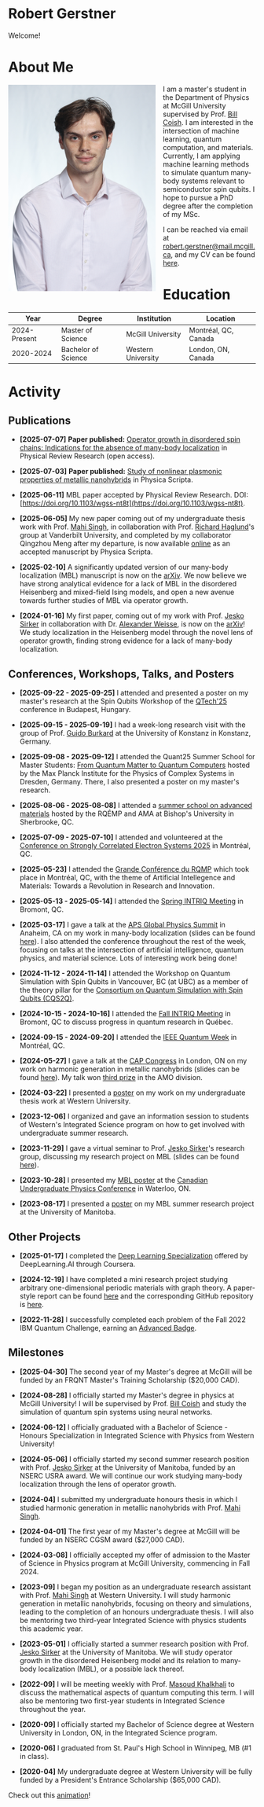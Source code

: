 # Robert Gerstner

Welcome!

# About Me

<img src="./home_media/headshot1.jpg" alt="Headshot1" style="height:420px; width:300px; float:left; margin-right:15px;margin-bottom:15px;"> 

I am a master's student in the Department of Physics at McGill University supervised by Prof. [Bill Coish](https://www.physics.mcgill.ca/~coish/). I am interested in the intersection of machine learning, quantum computation, and materials. Currently, I am applying machine learning methods to simulate quantum many-body systems relevant to semiconductor spin qubits. I hope to pursue a PhD degree after the completion of my MSc.

I can be reached via email at [robert.gerstner@mail.mcgill.ca](mailto:robert.gerstner@mail.mcgill.ca), and my CV can be found [here](./home_media/CV_2page_Aug2025.pdf).

# Education

| Year           | Degree               | Institution         | Location              |
|----------------|----------------------|---------------------|-----------------------|
| 2024-Present   | Master of Science    | McGill University   | Montréal, QC, Canada  |
| 2020-2024      | Bachelor of Science  | Western University  | London, ON, Canada    |

# Activity

## Publications

- **[2025-07-07]** **Paper published:** [Operator growth in disordered spin chains: Indications for the absence of many-body localization](https://journals.aps.org/prresearch/abstract/10.1103/wgss-nt8t) in Physical Review Research (open access).

- **[2025-07-03]** **Paper published:** [Study of nonlinear plasmonic properties of metallic nanohybrids](https://iopscience.iop.org/article/10.1088/1402-4896/ade1ae/meta) in Physica Scripta. 

- **[2025-06-11]** MBL paper accepted by Physical Review Research. DOI: [https://doi.org/10.1103/wgss-nt8t](https://doi.org/10.1103/wgss-nt8t).

- **[2025-06-05]** My new paper coming out of my undergraduate thesis work with Prof. [Mahi Singh](https://physics.uwo.ca/~msingh/), in collaboration with Prof. [Richard Haglund](https://my.vanderbilt.edu/richardhaglund/)'s group at Vanderbilt University, and completed by my collaborator Qingzhou Meng after my departure, is now available [online](https://iopscience.iop.org/article/10.1088/1402-4896/ade1ae) as an accepted manuscript by Physica Scripta.

- **[2025-02-10]** A significantly updated version of our many-body localization (MBL) manuscript is now on the [arXiv](https://arxiv.org/abs/2401.08031). We now believe we have strong analytical evidence for a lack of MBL in the disordered Heisenberg and mixed-field Ising models, and open a new avenue towards further studies of MBL via operator growth.

- **[2024-01-16]** My first paper, coming out of my work with Prof. [Jesko Sirker](http://drop.physics.umanitoba.ca/~jsirker/Dokuwiki/doku.php?id=home) in collaboration with Dr. [Alexander Weisse](https://people.mpim-bonn.mpg.de/weisse/), is now on the [arXiv](https://arxiv.org/abs/2401.08031)! We study localization in the Heisenberg model through the novel lens of operator growth, finding strong evidence for a lack of many-body localization.

## Conferences, Workshops, Talks, and Posters

- **[2025-09-22 - 2025-09-25]** I attended and presented a poster on my master's research at the Spin Qubits Workshop of the [QTech'25](https://www.qtech-budapest.eu/) conference in Budapest, Hungary.

- **[2025-09-15 - 2025-09-19]** I had a week-long research visit with the group of Prof. [Guido Burkard](https://www.burkard.uni-konstanz.de/group/prof-dr-guido-burkard/) at the University of Konstanz in Konstanz, Germany.

- **[2025-09-08 - 2025-09-12]** I attended the Quant25 Summer School for Master Students: [From Quantum Matter to Quantum Computers](https://www.pks.mpg.de/quant25) hosted by the Max Planck Institute for the Physics of Complex Systems in Dresden, Germany. There, I also presented a poster on my master's research.

- **[2025-08-06 - 2025-08-08]** I attended a [summer school on advanced materials](https://rqmp.ca/en/event/rqemp-summer-school/) hosted by the RQÉMP and AMA at Bishop's University in Sherbrooke, QC.

- **[2025-07-09 - 2025-07-10]** I attended and volunteered at the [Conference on Strongly Correlated Electron Systems 2025](https://sces2025.org/en) in Montréal, QC.

- **[2025-05-23]** I attended the [Grande Conférence du RQMP](https://rqmp.ca/en/event/rqmp-grande-conference-2025-edition/) which took place in Montréal, QC, with the theme of Artificial Intellegence and Materials: Towards a Revolution in Research and Innovation.

- **[2025-05-13 - 2025-05-14]** I attended the [Spring INTRIQ Meeting](https://www.intriq.org/events/rencontre-printaniere-2025-de-lintriq) in Bromont, QC.

- **[2025-03-17]** I gave a talk at the [APS Global Physics Summit](https://summit.aps.org/) in Anaheim, CA on my work in many-body localization (slides can be found [here](./home_media/APS_slides_2025.pdf)). I also attended the conference throughout the rest of the week, focusing on talks at the intersection of artificial intelligence, quantum physics, and material science. Lots of interesting work being done!

- **[2024-11-12 - 2024-11-14]** I attended the Workshop on Quantum Simulation with Spin Qubits in Vancouver, BC (at UBC) as a member of the theory pillar for the [Consortium on Quantum Simulation with Spin Qubits (CQS2Q)](https://www.nserc-crsng.gc.ca/ase-oro/Details-Detailles_eng.asp?id=751954).

- **[2024-10-15 - 2024-10-16]** I attended the [Fall INTRIQ Meeting](https://www.intriq.org/events/rencontre-automnale-2024-de-lintriq) in Bromont, QC to discuss progress in quantum research in Québec.

- **[2024-09-15 - 2024-09-20]** I attended the [IEEE Quantum Week](https://qce.quantum.ieee.org/2024/) in Montréal, QC.

- **[2024-05-27]** I gave a talk at the [CAP Congress](https://cap.ca/congress-conference/past-congress/2024-cap-congress/) in London, ON on my work on harmonic generation in metallic nanohybrids (slides can be found [here](./home_media/CAP_slides_2024.pdf)). My talk won [third prize](./home_media/CAP_certificate_2024.pdf) in the AMO division.

- **[2024-03-22]** I presented a [poster](./home_media/undergrad_thesis_poster.pdf) on my work on my undergraduate thesis work at Western University.

- **[2023-12-06]** I organized and gave an information session to students of Western's Integrated Science program on how to get involved with undergraduate summer research.

- **[2023-11-29]** I gave a virtual seminar to Prof. [Jesko Sirker](http://drop.physics.umanitoba.ca/~jsirker/Dokuwiki/doku.php?id=home)'s research group, discussing my research project on MBL (slides can be found [here](./home_media/MBL_talk_2023.pdf)).

- **[2023-10-28]** I presented my [MBL poster](./home_media/MBL_poster_2023.pdf) at the [Canadian Undergraduate Physics Conference](https://cap.ca/congress-conference/cupc/) in Waterloo, ON.

- **[2023-08-17]** I presented a [poster](./home_media/MBL_poster_2023.pdf) on my MBL summer research project at the University of Manitoba.

## Other Projects

- **[2025-01-17]** I completed the [Deep Learning Specialization](https://www.coursera.org/account/accomplishments/specialization/XYUQHJB8WBLT) offered by DeepLearning.AI through Coursera.

- **[2024-12-19]** I have completed a mini research project studying arbitrary one-dimensional periodic materials with graph theory. A paper-style report can be found [here](./home_media/Gerstner_BandStructureGraphs.pdf) and the corresponding GitHub repository is [here](https://github.com/robertgerstner/BandStructureGraphs/tree/main).

- **[2022-11-28]** I successfully completed each problem of the Fall 2022 IBM Quantum Challenge, earning an [Advanced Badge](https://www.credly.com/badges/cfbd99aa-2bab-44b7-bdba-4e430ff478e6/linked_in_profile).

## Milestones

- **[2025-04-30]** The second year of my Master's degree at McGill will be funded by an FRQNT Master's Training Scholarship ($20,000 CAD).

- **[2024-08-28]** I officially started my Master's degree in physics at McGill University! I will be supervised by Prof. [Bill Coish](https://www.physics.mcgill) and study the simulation of quantum spin systems using neural networks.

- **[2024-06-12]** I officially graduated with a Bachelor of Science - Honours Specialization in Integrated Science with Physics from Western University!

- **[2024-05-06]** I officially started my second summer research position with Prof. [Jesko Sirker](http://drop.physics.umanitoba.ca/~jsirker/Dokuwiki/doku.php?id=home) at the University of Manitoba, funded by an NSERC USRA award. We will continue our work studying many-body localization through the lens of operator growth.

- **[2024-04]** I submitted my undergraduate honours thesis in which I studied harmonic generation in metallic nanohybrids with Prof. [Mahi Singh](https://physics.uwo.ca/~msingh/).

- **[2024-04-01]** The first year of my Master's degree at McGill will be funded by an NSERC CGSM award ($27,000 CAD).

- **[2024-03-08]** I officially accepted my offer of admission to the Master of Science in Physics program at McGill University, commencing in Fall 2024.

- **[2023-09]** I began my position as an undergraduate research assistant with Prof. [Mahi Singh](https://physics.uwo.ca/~msingh/) at Western University. I will study harmonic generation in metallic nanohybrids, focusing on theory and simulations, leading to the completion of an honours undergraduate thesis. I will also be mentoring two third-year Integrated Science with physics students this academic year.

- **[2023-05-01]** I officially started a summer research position with Prof. [Jesko Sirker](http://drop.physics.umanitoba.ca/~jsirker/Dokuwiki/doku.php?id=home) at the University of Manitoba. We will study operator growth in the disordered Heisenberg model and its relation to many-body localization (MBL), or a possible lack thereof.

- **[2022-09]** I will be meeting weekly with Prof. [Masoud Khalkhali](https://www.math.uwo.ca/faculty/khalkhali/) to discuss the mathematical aspects of quantum computing this term. I will also be mentoring two first-year students in Integrated Science throughout the year.

- **[2020-09]** I officially started my Bachelor of Science degree at Western University in London, ON, in the Integrated Science program.

- **[2020-06]** I graduated from St. Paul's High School in Winnipeg, MB (#1 in class).

- **[2020-04]** My undergraduate degree at Western University will be fully funded by a President's Entrance Scholarship ($65,000 CAD).


Check out this [animation](./home_media/umap_training_evolution_full.gif)!
